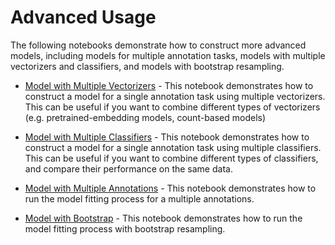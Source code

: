 # Advanced Usage

The following notebooks demonstrate how to construct more advanced models, including models for multiple annotation tasks, models with multiple vectorizers and classifiers, and models with bootstrap resampling.

* [Model with Multiple Vectorizers](Model-MultipleVectorizers.ipynb) - This notebook demonstrates how to construct a model for a single annotation task using multiple vectorizers. This can be useful if you want to combine different types of vectorizers (e.g. pretrained-embedding models, count-based models)

* [Model with Multiple Classifiers](Model-MultipleClassifiers.ipynb) - This notebook demonstrates how to construct a model for a single annotation task using multiple classifiers. This can be useful if you want to combine different types of classifiers, and compare their performance on the same data.

* [Model with Multiple Annotations](Model-MultipleAnnotations.ipynb) - This notebook demonstrates how to run the model fitting process for a multiple annotations.

* [Model with Bootstrap](Model-Bootstrap.ipynb) - This notebook demonstrates how to run the model fitting process with bootstrap resampling.
